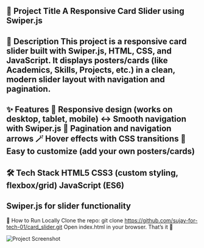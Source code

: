 📌 Project Title
A Responsive Card Slider using Swiper.js
-------
📖 Description
This project is a responsive card slider built with Swiper.js, HTML, CSS, and JavaScript.
It displays posters/cards (like Academics, Skills, Projects, etc.) in a clean, modern slider layout with navigation and pagination.
-------
✨ Features
🎨 Responsive design (works on desktop, tablet, mobile)
↔️ Smooth navigation with Swiper.js
📑 Pagination and navigation arrows
🪄 Hover effects with CSS transitions
🔧 Easy to customize (add your own posters/cards)
------
🛠️ Tech Stack
HTML5
CSS3 (custom styling, flexbox/grid)
JavaScript (ES6)
-------
Swiper.js
 for slider functionality
 -------
🚀 How to Run Locally
Clone the repo:
git clone https://github.com/sujay-for-tech-01/card_slider.git
Open index.html in your browser.
That’s it 🎉

![Project Screenshot](Responsive-card-slider\card_slider_final.png)
